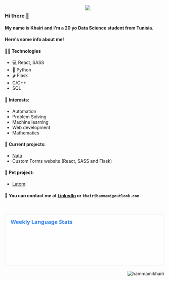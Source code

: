 <img align='right' src='https://user-images.githubusercontent.com/5713670/87202985-820dcb80-c2b6-11ea-9f56-7ec461c497c3.gif' width='250'>
                                                                                                                                  

### Hi there 👋
#### My name is Khairi and i'm a 20 yo Data Science student from Tunisia. 
#### Here's some info about me!


#### 👨‍💻 Technologies
* 💻 React, SASS
* 🐍 Python
* 🌶️ Flask
* C/C++
* SQL

#### 🌱 Interests:
* Automation
* Problem Solving
* Machine learning
* Web development
* Mathematics

#### 🔭 Current projects: 
- [Nata](https://github.com/ISAMM-Microsoft-Club/Nata)
- Custom Forms website (React, SASS and Flask)

#### 🐾 Pet project: 
- [Latom](https://github.com/hammamikhairi/Latom).

#### 💬 You can contact me at [LinkedIn](https://www.linkedin.com/in/khairi-hammami/) or `khairihammami@outlook.com`


<div align="center">
<br>

  ![Weekly Language Stats](https://raw.githubusercontent.com/hammamikhairi/HammamiKhairi/master/images/wakatime_weekly_language_stats.svg?v=2 "Weekly Language Stats")
<br>
<div>
<p align="right">
  <img src="https://komarev.com/ghpvc/?username=hammamikhairi&label=Profile%20views&color=0e75b6&style=flat" alt="hammamikhairi" />
</p>

<!--
Hiiiiiiiiiiiiiiiiiiiiiiiii :)


 <img src="https://activity-graph.herokuapp.com/graph?username=hammamikhairi&theme=gotham&area=true&hide_border=true&custom_title=My%20Contribution%20Graph" width="100%"/>

-->
